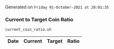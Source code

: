 Generated on `Friday 01-October-2021 at 20:01:35`

### Current to Target Coin Ratio
`current_coin_ratio.sh`

Date|Current|Target|Ratio
---|---|---|---

